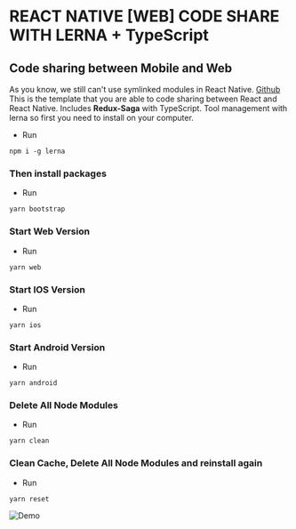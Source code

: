 
# REACT NATIVE [WEB] CODE SHARE WITH LERNA + TypeScript
## Code sharing between Mobile and Web
As you know, we still can't use symlinked modules in React Native. [Github](https://github.com/facebook/metro/issues/1)
This is the template that you are able to code sharing between React and React Native. Includes **Redux-Saga** with TypeScript.
Tool management with lerna so first you need to install on your computer.
- Run
```
npm i -g lerna
```

### Then install packages
- Run
```
yarn bootstrap
```

### Start Web Version
- Run 
```
yarn web
```

### Start IOS Version
- Run
```
yarn ios
```

### Start Android Version
- Run
```
yarn android
```


### Delete All Node Modules
- Run
```
yarn clean
```

### Clean Cache, Delete All Node Modules and reinstall again
- Run
```
yarn reset
```

![Demo](https://i.imgur.com/4C1rm2Q.png)

